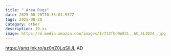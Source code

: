 ```yaml
---
title: " Area Rugs"
date: 2025-08-20T10:35:01.557Z
tags: 2025-08-20
Category: other
description: 19.xx
image: https://m.media-amazon.com/images/I/712fGd9n82L._AC_SL1024_.jpg
---
```

https://amzlink.to/az0nZ0LqSlIJL
AD